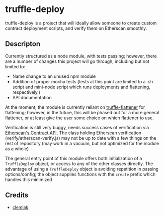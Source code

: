 # truffle-deploy
truffle-deploy is a project that will ideally allow someone to create custom contract deployment scripts, and verify them on Etherscan smoothly.

## Descripton
Currently structured as a node module, with tests passing; however, there are a number of changes this project will go through, including but not limited to:
- Name change to an unused npm module
- Addition of proper mocha tests (tests at this point are limited to a .sh script and mini-node script which runs deployments and flattening, respectively.)
- API documentation

At the moment, the module is currently reliant on [truffle-flattener](https://www.npmjs.com/package/truffle-flattener) for flattening; however, in the future, this will be phased out for a more general flattener, or at least give the user some choice on which flattener to use. 

Verification is still very buggy, needs success cases of verification via [Etherscan's Contract API](https://rinkeby.etherscan.io/apis#contracts). The class holding Etherscan verification (verify/etherscan-verify.js) may not be up to date with a few things on the rest of repository (may work in a vacuum, but not optimized for the module as a whole)

The general entry point of this module offers both initialization of a `TruffleDeploy` object, or access to any of the other classes directly. The advantage of using a `TruffleDeploy` object is avoiding repetition in passing options/config; the object supplies functions with the `create` prefix which handles this minimized 

## Credits
* [clemlak](https://github.com/clemlak)
